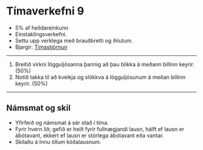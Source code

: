 # Tímaverkefni 9

- 5% af heildareinkunn
- Einstaklingsverkefni.
- Settu upp verklega með brauðbretti og íhlutum.
- Bjargir: [Tímastjórnun](https://github.com/VESM2VT/arduino/wiki/T%C3%ADmastj%C3%B3rnun)

---

1. Breitið virkni lögguljósanna þannig að þau blikka á meðann bíllinn keyrir. (50%)
1. Notið takka til að kveikja og slökkva á lögguljósunum á meðan bíllinn keyrir. (50%)

<!--
1. Látið fjarlægðarskynjarann stjórna stoppi og láta bílinn finna bestu leið.
-->

---

## Námsmat og skil
- Yfirferð og námsmat á sér stað í tíma. 
- Fyrir hvern lið; gefið er heilt fyrir fullnægjandi lausn, hálft ef lausn er ábótavant, ekkert ef lausn er stórlega ábótavant eða vantar. 
- Skilaðu á Innu öllum kóðalausnum.
